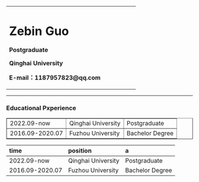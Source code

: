 <div>
<table border="0">
  <tr>
    <td width="75%">
      <h1>Zebin Guo</h1>
      <p><b>Postgraduate</b></p>
      <p><b>Qinghai University</b></p>
      <p><b>E-mail：1187957823@qq.com</b></p>
    </td>
  </tr>
</table>
</div>

---


### Educational Pxperience

<table border="1">
<tr>
  <td>2022.09-now </td>
  <td>Qinghai University</td>
  <td>Postgraduate</td>
</tr>
<tr>
  <td>2016.09-2020.07</td>
  <td>Fuzhou University</td>
  <td>Bachelor Degree</td>
</tr>
</table>

|time|position|a|
|:--------------|:-----------------|:--------------|
|2022.09-now    |Qinghai University|Postgraduate   |
|2016.09-2020.07|Fuzhou University |Bachelor Degree|
